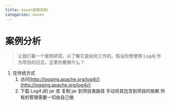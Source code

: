 ```yaml
---
title: maven依赖机制
categories: maven
---
```


# 案例分析
> 让我们看一个案例研究，以了解它是如何工作的。假设你想使用 Log4j 作为项目的日志。这里你要做什么？

1. 在传统方式
    1. 访问[http://logging.apache.org/log4j/](http://logging.apache.org/log4j/)
    2. 下载 Log4 j的 jar 库
复制 jar 到项目类路径
手动将其包含到项目的依赖
所有的管理需要一切由自己做